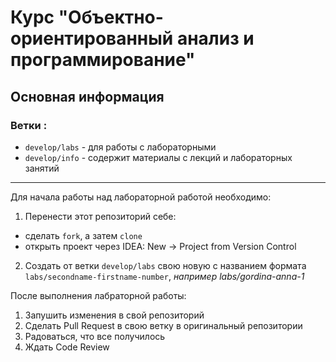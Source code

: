 # Курс "Объектно-ориентированный анализ и программирование"

## Основная информация
### Ветки :
- `develop/labs` - для работы с лабораторными
- `develop/info` - содержит материалы с лекций и лабораторных занятий

---

Для начала работы над лабораторной работой необходимо:
1. Перенести этот репозиторий себе:
- сделать `fork`, а затем `clone`
- открыть проект через IDEA: New -> Project from Version Control
2. Создать от ветки `develop/labs` свою новую с названием формата `labs/secondname-firstname-number`, 
   *например labs/gordina-anna-1*

После выполнения лабраторной работы:
1. Запушить изменения в свой репозиторий
2. Сделать Pull Request в свою ветку в оригинальный репозитории
3. Радоваться, что все получилось
4. Ждать Code Review
 

